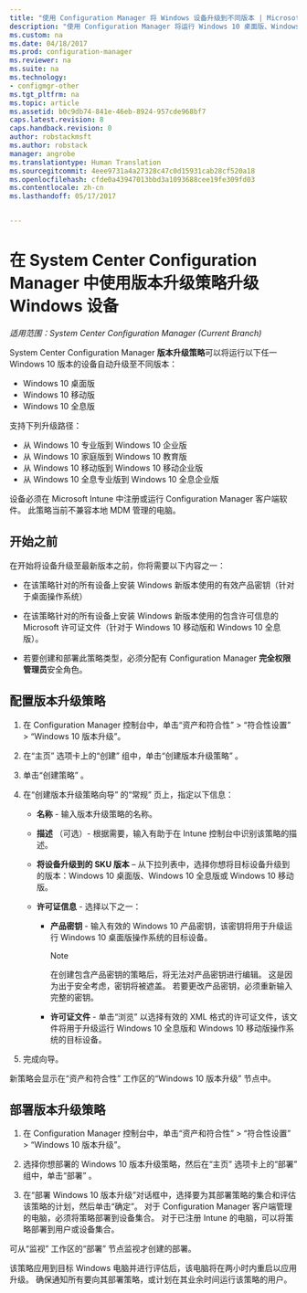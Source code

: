 ```yaml
---
title: "使用 Configuration Manager 将 Windows 设备升级到不同版本 | Microsoft Docs"
description: "使用 Configuration Manager 将运行 Windows 10 桌面版、Windows 10 移动版或 Windows 10 全息版的设备自动升级到不同版本。"
ms.custom: na
ms.date: 04/18/2017
ms.prod: configuration-manager
ms.reviewer: na
ms.suite: na
ms.technology:
- configmgr-other
ms.tgt_pltfrm: na
ms.topic: article
ms.assetid: b0c9db74-841e-46eb-8924-957cde968bf7
caps.latest.revision: 8
caps.handback.revision: 0
author: robstackmsft
ms.author: robstack
manager: angrobe
ms.translationtype: Human Translation
ms.sourcegitcommit: 4eee9731a4a27328c47c0d15931cab28cf520a18
ms.openlocfilehash: cfde0a43947013bbd3a1093688cee19fe309fd03
ms.contentlocale: zh-cn
ms.lasthandoff: 05/17/2017


---
```


# <a name="upgrade-windows-devices-with-the-edition-upgrade-policy-in-system-center-configuration-manager"></a>在 System Center Configuration Manager 中使用版本升级策略升级 Windows 设备

*适用范围：System Center Configuration Manager (Current Branch)*


System Center Configuration Manager **版本升级策略**可以将运行以下任一 Windows 10 版本的设备自动升级至不同版本：

- Windows 10 桌面版
- Windows 10 移动版
- Windows 10 全息版

支持下列升级路径：

- 从 Windows 10 专业版到 Windows 10 企业版
- 从 Windows 10 家庭版到 Windows 10 教育版
- 从 Windows 10 移动版到 Windows 10 移动企业版
- 从 Windows 10 全息专业版到 Windows 10 全息企业版

设备必须在 Microsoft Intune 中注册或运行 Configuration Manager 客户端软件。 此策略当前不兼容本地 MDM 管理的电脑。

## <a name="before-you-start"></a>开始之前  
 在开始将设备升级至最新版本之前，你将需要以下内容之一：  

-   在该策略针对的所有设备上安装 Windows 新版本使用的有效产品密钥（针对于桌面操作系统）  

-   在该策略针对的所有设备上安装 Windows 新版本使用的包含许可信息的 Microsoft 许可证文件（针对于 Windows 10 移动版和 Windows 10 全息版）。

- 若要创建和部署此策略类型，必须分配有 Configuration Manager **完全权限管理员**安全角色。

## <a name="configure-the-edition-upgrade-policy"></a>配置版本升级策略  

1.  在 Configuration Manager 控制台中，单击“资产和符合性” > “符合性设置” > “Windows 10 版本升级”。  

3.  在“主页”  选项卡上的“创建”  组中，单击“创建版本升级策略” 。  

4.  单击“创建策略” 。  

5.  在“创建版本升级策略向导”  的“常规” 页上，指定以下信息：  

    -   **名称** - 输入版本升级策略的名称。  

    -   **描述** （可选）- 根据需要，输入有助于在 Intune 控制台中识别该策略的描述。  

    -   **将设备升级到的 SKU 版本** – 从下拉列表中，选择你想将目标设备升级到的版本：Windows 10 桌面版、Windows 10 全息版或 Windows 10 移动版。  

    -   **许可证信息** - 选择以下之一：  

        -   **产品密钥** - 输入有效的 Windows 10 产品密钥，该密钥将用于升级运行 Windows 10 桌面版操作系统的目标设备。  

            > [!NOTE]  
            >  在创建包含产品密钥的策略后，将无法对产品密钥进行编辑。 这是因为出于安全考虑，密钥将被遮盖。 若要更改产品密钥，必须重新输入完整的密钥。  

        -   **许可证文件** - 单击“浏览”  以选择有效的 XML 格式的许可证文件，该文件将用于升级运行 Windows 10 全息版和 Windows 10 移动版操作系统的目标设备。  

6.  完成向导。  

新策略会显示在“资产和符合性”  工作区的“Windows 10 版本升级”  节点中。  

## <a name="deploy-the-edition-upgrade-policy"></a>部署版本升级策略  

1.  在 Configuration Manager 控制台中，单击“资产和符合性” > “符合性设置” > “Windows 10 版本升级”。  

3.  选择你想部署的 Windows 10 版本升级策略，然后在“主页”  选项卡上的“部署”  组中，单击“部署” 。  

4.  在“部署 Windows 10 版本升级”对话框中，选择要为其部署策略的集合和评估该策略的计划，然后单击“确定”。 对于 Configuration Manager 客户端管理的电脑，必须将策略部署到设备集合。 对于已注册 Intune 的电脑，可以将策略部署到用户或设备集合。 

可从“监视”  工作区的“部署”  节点监视才创建的部署。  

 该策略应用到目标 Windows 电脑并进行评估后，该电脑将在两小时内重启以应用升级。 确保通知所有要向其部署策略，或计划在其业余时间运行该策略的用户。

